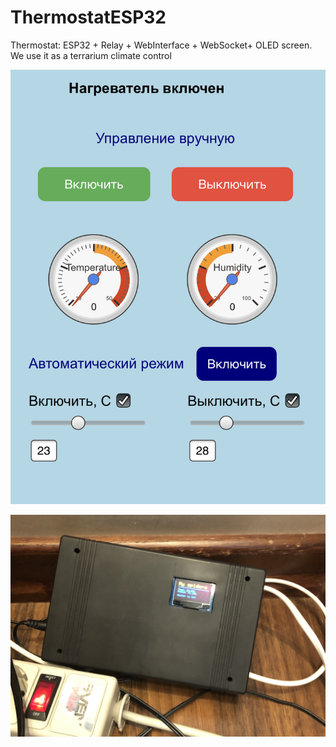 # ThermostatESP32
Thermostat: ESP32 + Relay + WebInterface + WebSocket+ OLED screen. We use it as a terrarium climate control




![alt text](https://github.com/Polinden/ThermostatESP32/blob/main/assets/image1.jpg?raw=true)


![alt text](https://github.com/Polinden/ThermostatESP32/blob/main/assets/image2.jpg?raw=true)


